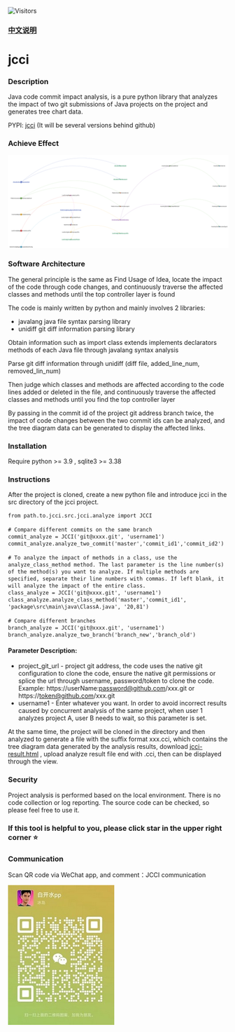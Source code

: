![Visitors](https://api.visitorbadge.io/api/visitors?path=https%3A%2F%2Fgithub.com%2Fbaikaishuipp%2Fjcci&countColor=%23263759)

### [中文说明](https://github.com/baikaishuipp/jcci/blob/main/README.md)

# jcci

### Description
Java code commit impact analysis, is a pure python library that analyzes the impact of two git submissions of Java projects on the project and generates tree chart data.

PYPI: [jcci](https://pypi.org/project/jcci/) (It will be several versions behind github)

### Achieve Effect
![效果图](./images/cii-result-tree.png)

### Software Architecture
The general principle is the same as Find Usage of Idea, locate the impact of the code through code changes, and continuously traverse the affected classes and methods until the top controller layer is found

The code is mainly written by python and mainly involves 2 libraries:

* javalang  java file syntax parsing library
* unidiff  git diff information parsing library

Obtain information such as import class extends implements declarators methods of each Java file through javalang syntax analysis

Parse git diff information through unidiff (diff file, added_line_num, removed_lin_num)

Then judge which classes and methods are affected according to the code lines added or deleted in the file, and continuously traverse the affected classes and methods until you find the top controller layer

By passing in the commit id of the project git address branch twice, the impact of code changes between the two commit ids can be analyzed, and the tree diagram data can be generated to display the affected links.

### Installation
Require python >= 3.9 , sqlite3 >= 3.38

### Instructions
After the project is cloned, create a new python file and introduce jcci in the src directory of the jcci project.
```
from path.to.jcci.src.jcci.analyze import JCCI

# Compare different commits on the same branch
commit_analyze = JCCI('git@xxxx.git', 'username1')
commit_analyze.analyze_two_commit('master','commit_id1','commit_id2')

# To analyze the impact of methods in a class, use the analyze_class_method method. The last parameter is the line number(s) of the method(s) you want to analyze. If multiple methods are specified, separate their line numbers with commas. If left blank, it will analyze the impact of the entire class.
class_analyze = JCCI('git@xxxx.git', 'username1')
class_analyze.analyze_class_method('master','commit_id1', 'package\src\main\java\ClassA.java', '20,81')

# Compare different branches
branch_analyze = JCCI('git@xxxx.git', 'username1')
branch_analyze.analyze_two_branch('branch_new','branch_old')
```

#### Parameter Description:
* project_git_url - project git address, the code uses the native git configuration to clone the code, ensure the native git permissions or splice the url through username, password/token to clone the code. Example: https://userName:password@github.com/xxx.git or https://token@github.com/xxx.git
* username1 - Enter whatever you want. In order to avoid incorrect results caused by concurrent analysis of the same project, when user 1 analyzes project A, user B needs to wait, so this parameter is set.

At the same time, the project will be cloned in the directory and then analyzed to generate a file with the suffix format xxx.cci, which contains the tree diagram data generated by the analysis results, download [jcci-result.html](https://github.com/baikaishuipp/jcci/blob/main/jcci-result.html) , upload analyze result file end with .cci, then can be displayed through the view.

### Security
Project analysis is performed based on the local environment. There is no code collection or log reporting. The source code can be checked, so please feel free to use it.

### If this tool is helpful to you, please click star in the upper right corner ⭐

### Communication
Scan QR code via WeChat app, and comment：JCCI communication

![communicate via Wechat](./images/wechat.jpg) 
